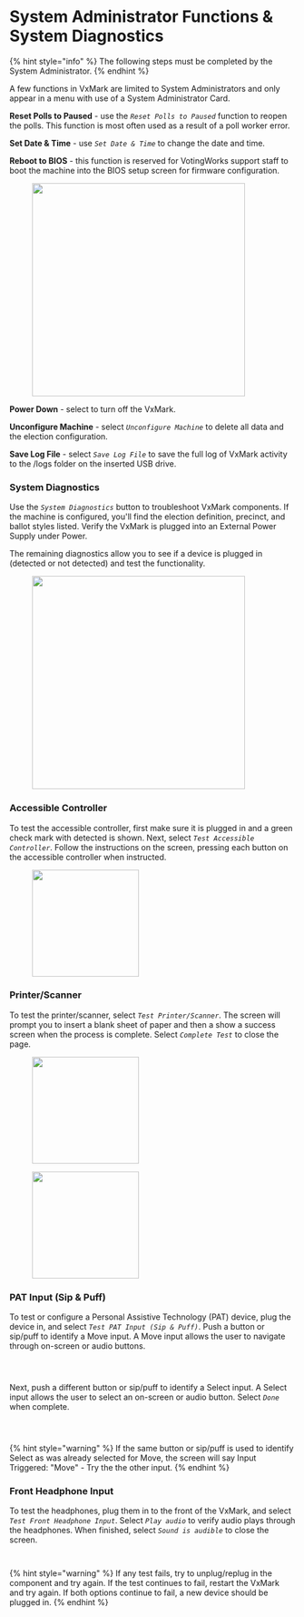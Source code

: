 # System Administrator Functions & System Diagnostics

{% hint style="info" %}
The following steps must be completed by the System Administrator.
{% endhint %}

A few functions in VxMark are limited to System Administrators and only appear in a menu with use of a System Administrator Card.

**Reset Polls to Paused** - use the _`Reset Polls to Paused`_ function to reopen the polls. This function is most often used as a result of a poll worker error.

**Set Date & Time** - use _`Set Date & Time`_ to change the date and time.

**Reboot to BIOS** - this function is reserved for VotingWorks support staff to boot the machine into the BIOS setup screen for firmware configuration.

<figure><img src="../.gitbook/assets/image (6).png" alt="" width="375"><figcaption></figcaption></figure>

**Power Down** - select to turn off the VxMark.

**Unconfigure Machine** - select _`Unconfigure Machine`_ to delete all data and the election configuration.

**Save Log File** - select _`Save Log File`_ to save the full log of VxMark activity to the /logs folder on the inserted USB drive.

### System Diagnostics

Use the _`System Diagnostics`_ button to troubleshoot VxMark components.  If the machine is configured, you'll find the election definition, precinct, and ballot styles listed. Verify the VxMark is plugged into an External Power Supply under Power. &#x20;

The remaining diagnostics allow you to see if a device is plugged in (detected or not detected) and test the functionality.&#x20;

<figure><img src="../.gitbook/assets/image (9).png" alt="" width="375"><figcaption></figcaption></figure>

### Accessible Controller

To test the accessible controller, first make sure it is plugged in and a green check mark with detected is shown. Next, select _`Test Accessible Controller`_. Follow the instructions on the screen, pressing each button on the accessible controller when instructed.&#x20;

<figure><img src="../.gitbook/assets/image (10).png" alt="" width="188"><figcaption></figcaption></figure>

### Printer/Scanner

To test the printer/scanner, select _`Test Printer/Scanner`_.  The screen will prompt you to insert a blank sheet of paper and then a show a success screen when the process is complete.  Select _`Complete Test`_ to close the page.&#x20;



<div>

<figure><img src="../.gitbook/assets/VxMark PrinterScanner Test insert sheet.png" alt="" width="188"><figcaption></figcaption></figure>

 

<figure><img src="../.gitbook/assets/VxMark Printerscanner test succeeded.png" alt="" width="188"><figcaption></figcaption></figure>

</div>

### PAT Input (Sip & Puff)

To test or configure a Personal Assistive Technology (PAT) device, plug the device in, and select _`Test PAT Input (Sip & Puff)`_. Push a button or sip/puff to identify a Move input.  A Move input allows the user to navigate through on-screen or audio buttons.&#x20;

<div>

<figure><img src="../.gitbook/assets/VxMark PAT Test Your Device.png" alt=""><figcaption></figcaption></figure>

 

<figure><img src="../.gitbook/assets/VxMark Identify Move.png" alt=""><figcaption></figcaption></figure>

 

<figure><img src="../.gitbook/assets/VxMark Move Identified.png" alt=""><figcaption></figcaption></figure>

</div>

Next, push a different button or sip/puff to identify a Select input.  A Select input allows the user to select an on-screen or audio button. Select _`Done`_ when complete.&#x20;

<div>

<figure><img src="../.gitbook/assets/VxMark Indentify Select.png" alt=""><figcaption></figcaption></figure>

 

<figure><img src="../.gitbook/assets/VxMark Select Indentified.png" alt=""><figcaption></figcaption></figure>

 

<figure><img src="../.gitbook/assets/VxMark Device Inputs Identified.png" alt=""><figcaption></figcaption></figure>

</div>

{% hint style="warning" %}
If the same button or sip/puff is used to identify Select as was already selected for Move, the screen will say Input Triggered: "Move" - Try the the other input.&#x20;
{% endhint %}

### Front Headphone Input

To test the headphones, plug them in to the front of the VxMark, and select _`Test Front Headphone Input`_.  Select _`Play audio`_ to verify audio plays through the headphones.  When finished, select _`Sound is audible`_ to close the screen.&#x20;

<div>

<figure><img src="../.gitbook/assets/VxMark Headphone play audio.png" alt=""><figcaption></figcaption></figure>

 

<figure><img src="../.gitbook/assets/VxMark Headphone audio is playing.png" alt=""><figcaption></figcaption></figure>

</div>

{% hint style="warning" %}
If any test fails, try to unplug/replug in the component and try again. If the test continues to fail, restart the VxMark and try again. If both options continue to fail, a new device should be plugged in.
{% endhint %}

